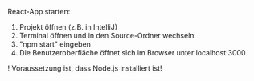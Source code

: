 React-App starten:

1. Projekt öffnen (z.B. in IntelliJ)
2. Terminal öffnen und in den Source-Ordner wechseln
3. "npm start" eingeben
4. Die Benutzeroberfläche öffnet sich im Browser unter localhost:3000

! Voraussetzung ist, dass Node.js installiert ist!
